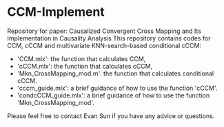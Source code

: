 # CCM-Implement
Repository for paper: Causalized Convergent Cross Mapping and Its Implementation in Causality Analysis
This repository contains codes for CCM, cCCM and multivariate KNN-search-based conditional cCCM:
* 'CCM.mlx': the function that calculates CCM,
* 'cCCM.mlx': the function that calculates cCCM,
* 'Mkn_CrossMapping_mod.m': the function that calculates conditional cCCM.
* 'cccm_guide.mlx': a brief guidance of how to use the function 'cCCM'.
* 'condcCCM_guide.mlx': a brief guidance of how to use the function 'Mkn_CrossMapping_mod'.

Please feel free to contact Evan Sun if you have any advice or questions.

